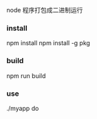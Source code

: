 node 程序打包成二进制运行

### install 
npm install 
npm install -g pkg

### build 
npm run build 

### use
./myapp do